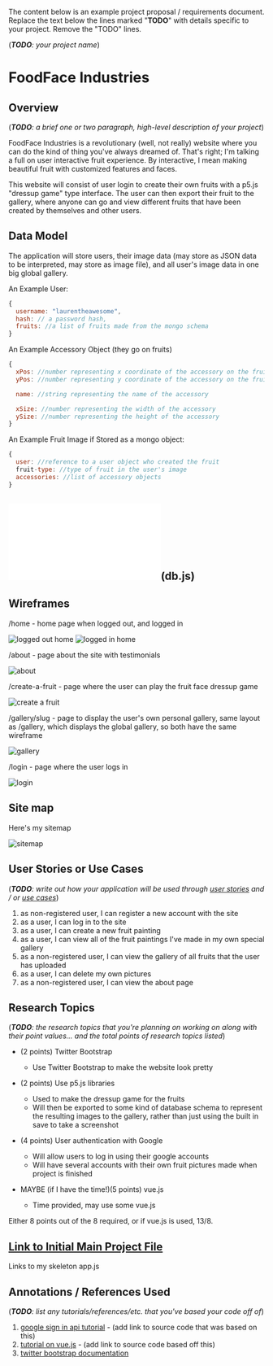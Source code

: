 The content below is an example project proposal / requirements document. Replace the text below the lines marked "__TODO__" with details specific to your project. Remove the "TODO" lines.

(___TODO__: your project name_)

# FoodFace Industries

## Overview

(___TODO__: a brief one or two paragraph, high-level description of your project_)

FoodFace Industries is a revolutionary (well, not really) website where you can do the kind of thing you've always dreamed of.  That's right; I'm talking a full on user interactive fruit experience.  By interactive, I mean making beautiful fruit with customized features and faces.

This website will consist of user login to create their own fruits with a p5.js "dressup game" type interface.  The user can then export their fruit to the gallery, where anyone can go and view different fruits that have been created by themselves and other users.


## Data Model


The application will store users, their image data (may store as JSON data to be interpreted, may store as image file), and all user's image data in one big global gallery.


An Example User:

```javascript
{
  username: "laurentheawesome",
  hash: // a password hash,
  fruits: //a list of fruits made from the mongo schema
}
```

An Example Accessory Object (they go on fruits)

```javascript
{
  xPos: //number representing x coordinate of the accessory on the fruit image
  yPos: //number representing y coordinate of the accessory on the fruit image

  name: //string representing the name of the accessory

  xSize: //number representing the width of the accessory
  ySize: //number representing the height of the accessory
}
```
An Example Fruit Image if Stored as a mongo object:

```javascript
{
  user: //reference to a user object who created the fruit
  fruit-type: //type of fruit in the user's image
  accessories: //list of accessory objects
}
```


## ![File containing my current schemas](db.js "Database")(db.js) 


## Wireframes

/home - home page when logged out, and logged in

![logged out home](documentation/loggedout_home.jpg)
![logged in home](documentation/loggedinhomepage.jpg)

/about - page about the site with testimonials

![about](documentation/about.jpg)

/create-a-fruit - page where the user can play the fruit face dressup game

![create a fruit](documentation/createafruit.jpg)

/gallery/slug - page to display the user's own personal gallery, same layout as
/gallery, which displays the global gallery, so both have the same wireframe

![gallery](documentation/gallery.jpg)

/login - page where the user logs in

![login](documentation/login.jpg)

## Site map

Here's my sitemap

![sitemap](documentation/sitemap.png)

## User Stories or Use Cases

(___TODO__: write out how your application will be used through [user stories](http://en.wikipedia.org/wiki/User_story#Format) and / or [use cases](https://www.mongodb.com/download-center?jmp=docs&_ga=1.47552679.1838903181.1489282706#previous)_)

1. as non-registered user, I can register a new account with the site
2. as a user, I can log in to the site
3. as a user, I can create a new fruit painting
4. as a user, I can view all of the fruit paintings I've made in my own special gallery
5. as a non-registered user, I can view the gallery of all fruits that the user has uploaded
6. as a user, I can delete my own pictures
7. as a non-registered user, I can view the about page

## Research Topics

(___TODO__: the research topics that you're planning on working on along with their point values... and the total points of research topics listed_)

* (2 points) Twitter Bootstrap
    * Use Twitter Bootstrap to make the website look pretty
* (2 points) Use p5.js libraries
    * Used to make the dressup game for the fruits
    * Will then be exported to some kind of database schema to represent the resulting images to the gallery, rather than just using the built in save to take a screenshot
* (4 points) User authentication with Google
    * Will allow users to log in using their google accounts
    * Will have several accounts with their own fruit pictures made when project is finished

* MAYBE (if I have the time!)(5 points) vue.js
    * Time provided, may use some vue.js

Either 8 points out of the 8 required, or if vue.js is used, 13/8.


## [Link to Initial Main Project File](app.js) 

Links to my skeleton app.js

## Annotations / References Used

(___TODO__: list any tutorials/references/etc. that you've based your code off of_)

1. [google sign in api tutorial](https://developers.google.com/identity/sign-in/web/sign-in) - (add link to source code that was based on this)
2. [tutorial on vue.js](https://vuejs.org/v2/guide/) - (add link to source code based off this)
3. [twitter bootstrap documentation](https://bootstrapdocs.com/)
